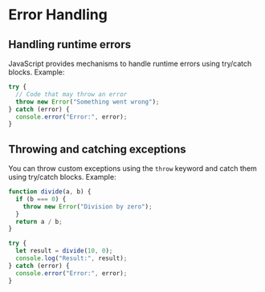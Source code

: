 # Error Handling

## Handling runtime errors

JavaScript provides mechanisms to handle runtime errors using try/catch blocks. Example:

```javascript
try {
  // Code that may throw an error
  throw new Error("Something went wrong");
} catch (error) {
  console.error("Error:", error);
}
```

## Throwing and catching exceptions

You can throw custom exceptions using the `throw` keyword and catch them using try/catch blocks. Example:

```javascript
function divide(a, b) {
  if (b === 0) {
    throw new Error("Division by zero");
  }
  return a / b;
}

try {
  let result = divide(10, 0);
  console.log("Result:", result);
} catch (error) {
  console.error("Error:", error);
}
```
